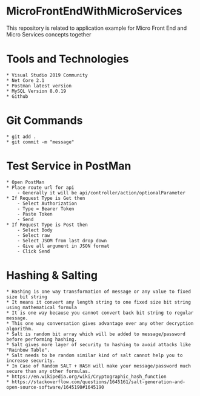 # MicroFrontEndWithMicroServices
This repository is related to application example for Micro Front End and Micro Services concepts together

# Tools and Technologies 
    * Visual Studio 2019 Community
    * Net Core 2.1
    * Postman latest version
    * MySQL Version 8.0.19
    * Github

# Git Commands
    * git add .
    * git commit -m "message"

# Test Service in PostMan
    * Open PostMan
    * Place route url for api
        - Generally it will be api/controller/action/optionalParameter
    * If Request Type is Get then
        - Select Authorization
        - Type = Bearer Token
        - Paste Token
        - Send
    * If Request Type is Post then
        - Select Body
        - Select raw
        - Select JSOM from last drop down
        - Give all argument in JSON format
        - Click Send

# Hashing & Salting
    * Hashing is one way transformation of message or any value to fixed size bit string
    * It means it convert any length string to one fixed size bit string using mathematical formula
    * It is one way because you cannot convert back bit string to regular message.
    * This one way conversation gives advantage over any other decryption algorithm.
    * Salt is random bit array which will be added to message/password before performing hashing.
    * Salt gives more layer of security to hashing to avoid attacks like "Rainbow Table".
    * Salt needs to be random similar kind of salt cannot help you to increase security.
    * In Case of Random SALT + HASH will make your message/password much secure than any other formulas.
    * https://en.wikipedia.org/wiki/Cryptographic_hash_function
    * https://stackoverflow.com/questions/1645161/salt-generation-and-open-source-software/1645190#1645190
